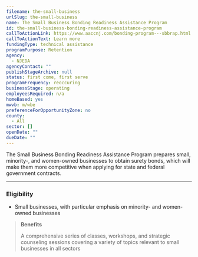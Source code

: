```yaml
---
filename: the-small-business
urlSlug: the-small-business
name: The Small Business Bonding Readiness Assistance Program
id: the-small-business-bonding-readiness-assistance-program
callToActionLink: https://www.aaccnj.com/bonding-program---sbbrap.html
callToActionText: Learn more
fundingType: technical assistance
programPurpose: Retention
agency:
  - NJEDA
agencyContact: ""
publishStageArchive: null
status: first come, first serve
programFrequency: reoccuring
businessStage: operating
employeesRequired: n/a
homeBased: yes
mwvb: m/wbe
preferenceForOpportunityZone: no
county:
  - All
sector: []
openDate: ""
dueDate: ""
---
```


The Small Business Bonding Readiness Assistance Program prepares small, minority-, and women-owned businesses to obtain surety bonds, which will make them more competitive when applying for state and federal government contracts.

---

### Eligibility

- Small businesses, with particular emphasis on minority- and women-owned businesses

> **Benefits**
>
> A comprehensive series of classes, workshops, and strategic counseling sessions covering a variety of topics relevant to small businesses in all sectors
